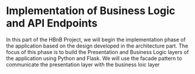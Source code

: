 # Implementation of Business Logic and API Endpoints

In this part of the HBnB Project, we will begin the implementation phase of the application based on the design developed in the architecture part. The focus of this phase is to build the Presentation and Business Logic layers of the application using Python and Flask. We will use the facade pattern to communicate the presentation layer with the business loic layer 
